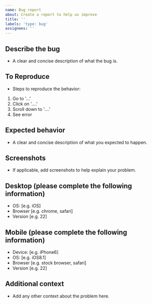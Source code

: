 ```yaml
---
name: Bug report
about: Create a report to help us improve
title: ''
labels: 'type: bug'
assignees: ''
---
```


## Describe the bug

- A clear and concise description of what the bug is.

## To Reproduce

- Steps to reproduce the behavior:

1. Go to '...'
2. Click on '....'
3. Scroll down to '....'
4. See error

## Expected behavior

- A clear and concise description of what you expected to
  happen.

## Screenshots

- If applicable, add screenshots to help explain your problem.

## Desktop (please complete the following information)

- OS: [e.g. iOS]
- Browser [e.g. chrome, safari]
- Version [e.g. 22]

## Mobile (please complete the following information)

- Device: [e.g. iPhone6]
- OS: [e.g. iOS8.1]
- Browser [e.g. stock browser, safari]
- Version [e.g. 22]

## Additional context

- Add any other context about the problem here.
